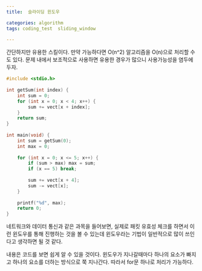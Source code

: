 ```yaml
---
title:  슬라이딩 윈도우

categories: algorithm 
tags: coding_test  sliding_window
 
---
```


  
간단하지만 유용한 스킬이다. 만약 가능하다면 O(n^2) 알고리즘을 O(n)으로 처리할 수도 있다. 문제 내에서 보조적으로 사용하면 유용한 경우가 많으니 사용가능성을 염두에 두자.  
  
```cpp  
#include <stdio.h>  
  
int getSum(int index) {  
	int sum = 0;  
	for (int x = 0; x < 4; x++) {  
		sum += vect[x + index];  
	}  
	return sum;  
}  
  
int main(void) {  
	int sum = getSum(0);  
	int max = 0;  
  
	for (int x = 0; x <= 5; x++) {  
		if (sum > max) max = sum;  
		if (x == 5) break;  
  
		sum += vect[x + 4];  
		sum -= vect[x];  
	}  
  
	printf("%d", max);  
	return 0;  
}  
```  
  
  
네트워크와 데이터 통신과 같은 과목을 들어보면, 실제로 패킷 유효성 체크를 하면서 이런 윈도우를 통해 진행하는 것을 볼 수 있는데 윈도우라는 기법이 일반적으로 많이 쓰인다고 생각하면 될 것 같다.  
  
내용은 코드를 보면 쉽게 알 수 있을 것이다. 윈도우가 지나갈때마다 하나의 요소가 빠지고 하나의 요소를 더하는 방식으로 쭉 지나간다. 따라서 for문 하나로 처리가 가능하다.  
